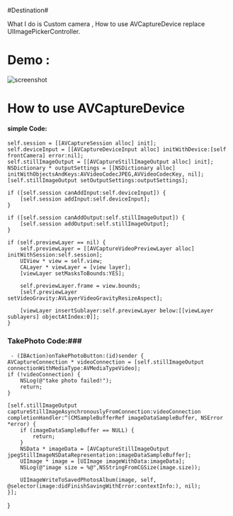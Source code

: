 
#Destination#

What I do is Custom camera , How to use AVCaptureDevice replace UIImagePickerController.


# Demo :

![screenshot ]()

# How to use AVCaptureDevice


#### simple Code: ###
	self.session = [[AVCaptureSession alloc] init];
    self.deviceInput = [[AVCaptureDeviceInput alloc] initWithDevice:[self frontCamera] error:nil];
    self.stillImageOutput = [[AVCaptureStillImageOutput alloc] init];
    NSDictionary * outputSettings = [[NSDictionary alloc] initWithObjectsAndKeys:AVVideoCodecJPEG,AVVideoCodecKey, nil];
    [self.stillImageOutput setOutputSettings:outputSettings];
    
    if ([self.session canAddInput:self.deviceInput]) {
        [self.session addInput:self.deviceInput];
    }
    
    if ([self.session canAddOutput:self.stillImageOutput]) {
        [self.session addOutput:self.stillImageOutput];
    }
    
    if (self.previewLayer == nil) {
        self.previewLayer = [[AVCaptureVideoPreviewLayer alloc] initWithSession:self.session];
        UIView * view = self.view;
        CALayer * viewLayer = [view layer];
        [viewLayer setMasksToBounds:YES];
        
        self.previewLayer.frame = view.bounds;
        [self.previewLayer setVideoGravity:AVLayerVideoGravityResizeAspect];
        
        [viewLayer insertSublayer:self.previewLayer below:[[viewLayer sublayers] objectAtIndex:0]];
    }
    
    
### TakePhoto Code:###
 
	 - (IBAction)onTakePhotoButton:(id)sender {
    AVCaptureConnection * videoConnection = [self.stillImageOutput connectionWithMediaType:AVMediaTypeVideo];
    if (!videoConnection) {
        NSLog(@"take photo failed!");
        return;
    }
    
    [self.stillImageOutput captureStillImageAsynchronouslyFromConnection:videoConnection completionHandler:^(CMSampleBufferRef imageDataSampleBuffer, NSError *error) {
        if (imageDataSampleBuffer == NULL) {
            return;
        }
        NSData * imageData = [AVCaptureStillImageOutput jpegStillImageNSDataRepresentation:imageDataSampleBuffer];
        UIImage * image = [UIImage imageWithData:imageData];
        NSLog(@"image size = %@",NSStringFromCGSize(image.size));
        
        UIImageWriteToSavedPhotosAlbum(image, self, @selector(image:didFinishSavingWithError:contextInfo:), nil);
    }];
}

